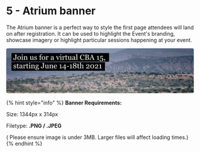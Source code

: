 # 5 - Atrium banner

The Atrium banner is a perfect way to style the first page attendees will land on after registration. It can be used to highlight the Event's branding, showcase imagery or highlight particular sessions happening at your event. 

![](../../.gitbook/assets/banner.png)

{% hint style="info" %}
**Banner Requirements:**

Size: 1344px x 314px

Filetype:  **.PNG / .JPEG** 

\( Please ensure image is under 3MB. Larger files will affect loading times.\)
{% endhint %}

